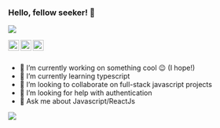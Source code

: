 ### Hello, fellow seeker! 👋

![](https://komarev.com/ghpvc/?username=youshamahmood96)

<a href="https://www.linkedin.com/in/yousha-mahmood-0110a6144/">
  <img align="left" alt="Pawan's Linkdein" width="22px" src="https://cdn.jsdelivr.net/npm/simple-icons@v3/icons/linkedin.svg" />
</a>
<a href="https://github.com/youshamahmood96">
  <img align="left" alt="Pawan's Github" width="22px" src="https://cdn.jsdelivr.net/npm/simple-icons@v3/icons/github.svg" />
</a>
<a href="https://www.facebook.com/eusha.mahmood/">
  <img align="left" alt="Pawan's Facebook" width="22px" src="https://cdn.jsdelivr.net/npm/simple-icons@v3/icons/facebook.svg" />
</a>

<br/>
<br/>

- 🔭 I’m currently working on something cool 😉 (I hope!)
- 🌱 I’m currently learning typescript
- 👯 I’m looking to collaborate on full-stack javascript projects
- 🤔 I’m looking for help with authentication
- 💬 Ask me about Javascript/ReactJs

<p align="left"> <img src="https://github-readme-stats.vercel.app/api?username=youshamahmood96&hide=stars&title_color=ffffff&icon_color=bb2acf&text_color=daf7dc&bg_color=151515">
 </p>
